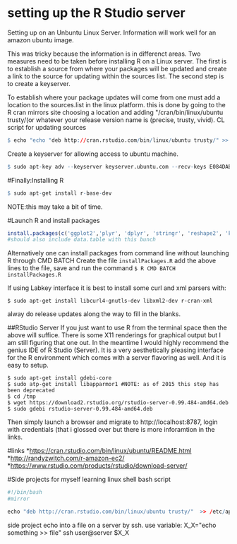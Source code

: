 # setting up the R Studio server
Setting up on an Unbuntu Linux Server.  Information will work well for an amazon ubuntu image.

This was tricky because the information is in differenct areas. Two measures need to be taken before installing R on a Linux server.  The first is to establish a source from where your packages will be updated and create a link to the source for updating within the sources list.  The second step is to create a keyserver.    

To establish where your package updates will come from one must add a location to the sources.list in the linux platform. this is done by going to the R cran mirrors site choosing a location and adding "/cran/bin/linux/ubuntu trusty/(or whatever your release version name is (precise, trusty, vivid).
CL script for updating sources
```R
$ echo "echo "deb http://cran.rstudio.com/bin/linux/ubuntu trusty/" >> /etc/apt/sources.list" | sudo bash
```

Create a keyserver for allowing access to ubuntu machine.  
```R
$ sudo apt-key adv --keyserver keyserver.ubuntu.com --recv-keys E084DAB9
```

#Finally:Installing R
```R
$ sudo apt-get install r-base-dev
```
NOTE:this may take a bit of time. 


#Launch R and install packages
```R
install.packages(c('ggplot2','plyr', 'dplyr', 'stringr', 'reshape2', 'knitr', 'drc','Rlabkey'), dependencies=TRUE, repos='http://cran.rstudio.com/')
#should also include data.table with this bunch
```
Alternatively one can install packages from command line without launching R through CMD BATCH
Create the file ```installPackages.R``` add the above lines to the file, save and run the command
```$ R CMD BATCH installPackages.R```

If using Labkey interface it is best to install some curl and xml parsers with:
```
$ sudo apt-get install libcurl4-gnutls-dev libxml2-dev r-cran-xml
```
alway do release updates along the way to fill in the blanks.  

##RStudio Server
If you just want to use R from the terminal space then the above will suffice.  There is some X11 renderings for graphical output but I am still figuring that one out.  In the meantime I would highly recommend the genius IDE of R Studio (Server).  It is a very aesthetically pleasing interface for the R environment which comes with a server flavoring as well. And it is easy to setup.   

```
$ sudo apt-get install gdebi-core
$ sudo atp-get install libapparmor1 #NOTE: as of 2015 this step has been deprecated
$ cd /tmp
$ wget https://download2.rstudio.org/rstudio-server-0.99.484-amd64.deb
$ sudo gdebi rstudio-server-0.99.484-amd64.deb
```
Then simply launch a browser and migrate to http://localhost:8787, login with credentials (that i glossed over but there is more inforamtion in the links.

#links
*https://cran.rstudio.com/bin/linux/ubuntu/README.html
*http://randyzwitch.com/r-amazon-ec2/
*https://www.rstudio.com/products/rstudio/download-server/


#Side projects for myself learning linux shell
bash script
```R
#!/bin/bash
#mirror

echo "deb http://cran.rstudio.com/bin/linux/ubuntu trusty/"  >> /etc/apt/sources.list
```

side project echo into a file on a server by ssh.
use variable:
X_X="echo something >> file"
ssh user@server $X_X
